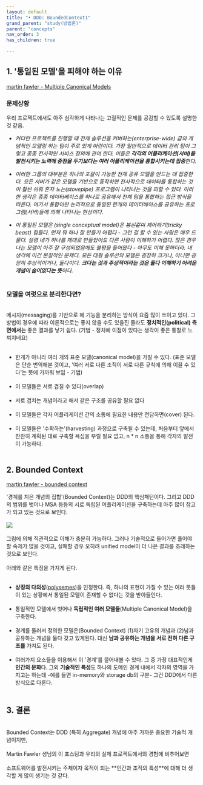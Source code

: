 ```yaml
---
layout: default
title: "• DDD: BoundedContext1"
grand_parent: "study(방법론)"
parent: "concepts"
nav_order: 3
has_children: true

---
```



## 1. '통일된 모델'을 피해야 하는 이유

[martin fawler - Multiple Canonical Models](https://martinfowler.com/bliki/MultipleCanonicalModels.html)

### **문제상황**

우리 프로젝트에서도 아주 심각하게 나타나는 고질적인 문제를 공감할 수 있도록 설명한 것 같음.

* *커다란 프로젝트를 진행할 때 전체 솔루션을 커버하는(enterprise-wide) 급의 개념적인 모델링 하는 팀이 주로 있게 마련이다. 가장 일반적으로 데이터 관리 팀이 그렇고 종종 전사적인 서비스 정의에 관여 한다. 이들은 **각각의 어플리케이션(서버)을 발전시키는 노력에 중점을 두기보다는 여러 어플리케이션을 통합시키는데 집중**한다.*
* *이러한 그룹의 대부분은 하나의 포괄이 가능한 전체 공유 모델을 만드는 데 집중한다. 모든 서버가 같은 모델을 기반으로 동작하면 전사적으로 데이터를 통합하는 것이 훨씬 쉬워 혼자 노는(stovepipe) 프로그램이 나타나는 것을 피할 수 있다. 이러한 생각은 종종  데이터베이스를 하나로 공유해서 전체 팀을 통합하는 접근 방식을 따른다. 여기서 통합이란 논리적으로 통일된 한개의 데이터베이스를 공유하는 프로그램(서버)들에 의해 나타나는 현상이다.*

* *이 통일된 모델은 (single conceptual model)은 ~~븅신같이~~ 제어하기(tricky beast) 힘들다. 먼저 뭐 하나 잘 만들기 어렵다 - 그런 걸 할 수 있는 사람은 매우 드물다. 설령 네가 하나를 제대로 만들었어도 다른 사람이 이해하기 어렵다. 많은 경우 나는 모델이 아주 잘 구성되었음에도 불평을 들어왔다 - 아무도 이해 못하더라. 내 생각에 이건 본질적인 문제다. 모든 대형 솔루션의 모델은 굉장히 크거나, 아니면 굉장히 추상적이거나, 둘다이다. **크다는 것과 추상적이라는 것은 둘다 이해하기 어려운 개념이 숨어있다는 뜻**이다.*
<br><br>

### **모델을 여럿으로 분리한다면?**

<br> 메시지(messaging)를 기반으로 해 기능을 분리하는 방식이 요즘 많이 쓰이고 있다. 그 방법이 경우에 따라 이론적으로는 좋지 않을 수도 있을진 몰라도 **정치적인(political) 측면에서는** 좋은 결과를 낳기 쉽다. (기범 - 정치에 이점이 있다는 생각이 좋은 통찰로 느껴지네요)
<br><br>
* 한개가 아니라 여러 개의 표준 모델(canonical model)을 가질 수 있다. (표준 모델은 단순 번역해본 것이고, '여러 서로 다른 조직이 서로 다른 규칙에 의해 이끌 수 있다'는 뜻에 가까워 보임 - 기범)
<br><br>
* 이 모델들은 서로 겹칠 수 있다(overlap)
<br><br>
* 서로 겹치는 개념이라고 해서 같은 구조를 공유할 필요 없다
<br><br>
* 이 모델들은 각자 어플리케이션 간의 소통에 필요한 내용만 전담하면(cover) 된다.
<br><br>
* 이 모델들은 '수확하는'(harvesting) 과정으로 구축될 수 있는데, 처음부터 앞에서 찬찬히 계획된 대로 구축할 욕심을 부릴 필요 없고, n * n 소통을 통해 각자의 발전이 가능하다.
<br><br>

## 2. Bounded Context

[martin fawler - bounded context](https://martinfowler.com/bliki/BoundedContext.html)

'경계를 지은 개념의 집합'(Bounded Context)는 DDD의 핵심패턴이다. 그리고 DDD의 범위를 벗어나 MSA 등등의 서로 독립된 어플리케이션을 구축하는데 아주 많이 참고가 되고 있는 것으로 보인다.
<br><br>![](https://martinfowler.com/bliki/images/boundedContext/sketch.png)
<br><br>그림에 의해 직관적으로 이해가 충분히 가능하다. 그러나 기술적으로 들어가면 풀어야 할 숙제가 많을 것이고, 실패할 경우 오히려 unified model이 더 나은 결과를 초래하는 것으로 보인다.
<br><br>아래와 같은 특징을 가지게 된다.
<br><br>
* **상징의 다의성**([polysemes](https://en.wikipedia.org/wiki/Polysemy))을 인정한다. 즉, 하나의 표현이 가질 수 있는 여러 뜻들이 있는 상황에서 통일된 모델이 존재할 수 없다는 것을 받아들인다.
<br><br>
* 통일적인 모델에서 벗어나 **독립적인 여러 모델들**(Multiple Canonical Model)을 구축한다.
<br><br>
* 경계를 둘러서 정의한 모델은(Bounded Context) (1)자기 고유의 개념과 (2)남과 공유하는 개념을 둘다 갖고 있게된다. 대신 **남과 공유하는 개념을 서로 전혀 다른 구조를** 가져도 된다.
<br><br>
* 여러가지 요소들을 이용해서 이 '경계'를 끌어내볼 수 있다. 그 중 가장 대표적인게 **인간의 문화**다. 그외 **기술적인 특성**도 하나의 도메인 경계 내에서 각자의 영역을 가지고는 하는데 -예를 들면 in-memory와 storage db의 구분- 그건 DDD에서 다른 방식으로 다룬다.
<br><br>

## 3. 결론
<br>
Bounded Context는 DDD (특히 Aggregate) 개념에 아주 가까운 중요한 기술적 개념이지만,
<br><br>Martin Fawler 성님의 이 포스팅과 우리의 실제 프로젝트에서의 경험에 비추어보면
<br><br>소프트웨어를 발전시키는 주체이자 목적이 되는 **인간과 조직의 특성**에 대해 더 생각할 게 많이 생기는 것 같다.
